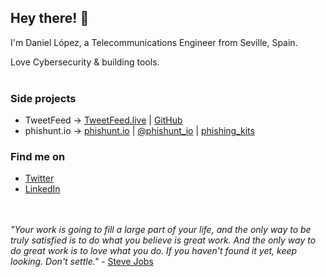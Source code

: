 ## Hey there! 👋

I'm Daniel López, a Telecommunications Engineer from Seville, Spain.

Love Cybersecurity & building tools.
<br><br>
### Side projects

* TweetFeed → [TweetFeed.live](https://tweetfeed.live/) | [GitHub](https://github.com/0xDanielLopez/TweetFeed)
* phishunt.io → [phishunt.io](https://phishunt.io/) | [@phishunt_io](https://twitter.com/phishunt_io) | [phishing_kits](https://github.com/0xDanielLopez/phishing_kits)


### Find me on

* [Twitter](https://twitter.com/0xDanielLopez)
* [LinkedIn](https://www.linkedin.com/in/0xDanielLopez)

<br><br>
_"Your work is going to fill a large part of your life, and the only way to be truly satisfied is to do what you believe is great work. And the only way to do great work is to love what you do. If you haven't found it yet, keep looking. Don't settle."_ - [Steve Jobs](https://www.youtube.com/watch?v=DCsxANtBoIs)
